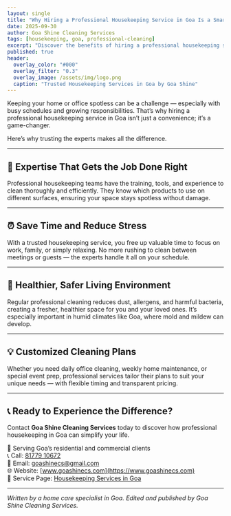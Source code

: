 ```yaml
---
layout: single
title: "Why Hiring a Professional Housekeeping Service in Goa Is a Smart Choice"
date: 2025-09-30
author: Goa Shine Cleaning Services
tags: [housekeeping, goa, professional-cleaning]
excerpt: "Discover the benefits of hiring a professional housekeeping service in Goa and how it can simplify your life."
published: true
header:
  overlay_color: "#000"
  overlay_filter: "0.3"
  overlay_image: /assets/img/logo.png
  caption: "Trusted Housekeeping Services in Goa by Goa Shine"
---
```


Keeping your home or office spotless can be a challenge — especially with busy schedules and growing responsibilities. That’s why hiring a professional housekeeping service in Goa isn’t just a convenience; it’s a game-changer.

Here’s why trusting the experts makes all the difference.

---

## 🧹 Expertise That Gets the Job Done Right

Professional housekeeping teams have the training, tools, and experience to clean thoroughly and efficiently. They know which products to use on different surfaces, ensuring your space stays spotless without damage.

---

## ⏰ Save Time and Reduce Stress

With a trusted housekeeping service, you free up valuable time to focus on work, family, or simply relaxing. No more rushing to clean between meetings or guests — the experts handle it all on your schedule.

---

## 🌿 Healthier, Safer Living Environment

Regular professional cleaning reduces dust, allergens, and harmful bacteria, creating a fresher, healthier space for you and your loved ones. It’s especially important in humid climates like Goa, where mold and mildew can develop.

---

## 💡 Customized Cleaning Plans

Whether you need daily office cleaning, weekly home maintenance, or special event prep, professional services tailor their plans to suit your unique needs — with flexible timing and transparent pricing.

---

## 📞 Ready to Experience the Difference?

Contact **Goa Shine Cleaning Services** today to discover how professional housekeeping in Goa can simplify your life.

📍 Serving Goa’s residential and commercial clients  
📞 Call: [81779 10672](tel:+918177910672)  
📧 Email: [goashinecs@gmail.com](mailto:goashinecs@gmail.com)  
🌐 Website: [www.goashinecs.com](https://www.goashinecs.com)  
🔗 Service Page: [Housekeeping Services in Goa](https://www.goashinecs.com/housekeeping-services-goa.html)

---

*Written by a home care specialist in Goa. Edited and published by Goa Shine Cleaning Services.*
